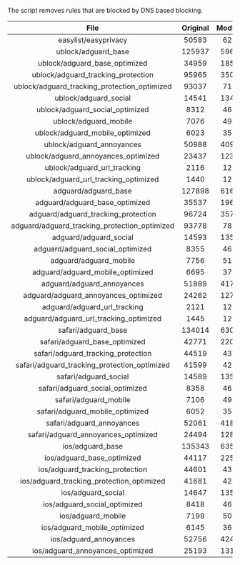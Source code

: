 The script removes rules that are blocked by DNS based blocking.


| File | Original | Modified |
|:----:|:-----:|:-----:|
| easylist/easyprivacy | 50583 | 6245 |
| ublock/adguard_base | 125937 | 59612 |
| ublock/adguard_base_optimized | 34959 | 18576 |
| ublock/adguard_tracking_protection | 95965 | 35043 |
| ublock/adguard_tracking_protection_optimized | 93037 | 7111 |
| ublock/adguard_social | 14541 | 13475 |
| ublock/adguard_social_optimized | 8312 | 4620 |
| ublock/adguard_mobile | 7076 | 4940 |
| ublock/adguard_mobile_optimized | 6023 | 3534 |
| ublock/adguard_annoyances | 50988 | 40949 |
| ublock/adguard_annoyances_optimized | 23437 | 12367 |
| ublock/adguard_url_tracking | 2116 | 1255 |
| ublock/adguard_url_tracking_optimized | 1440 | 1252 |
| adguard/adguard_base | 127898 | 61671 |
| adguard/adguard_base_optimized | 35537 | 19615 |
| adguard/adguard_tracking_protection | 96724 | 35748 |
| adguard/adguard_tracking_protection_optimized | 93778 | 7802 |
| adguard/adguard_social | 14593 | 13534 |
| adguard/adguard_social_optimized | 8355 | 4663 |
| adguard/adguard_mobile | 7756 | 5117 |
| adguard/adguard_mobile_optimized | 6695 | 3704 |
| adguard/adguard_annoyances | 51889 | 41776 |
| adguard/adguard_annoyances_optimized | 24262 | 12765 |
| adguard/adguard_url_tracking | 2121 | 1261 |
| adguard/adguard_url_tracking_optimized | 1445 | 1258 |
| safari/adguard_base | 134014 | 63039 |
| safari/adguard_base_optimized | 42771 | 22034 |
| safari/adguard_tracking_protection | 44519 | 4378 |
| safari/adguard_tracking_protection_optimized | 41599 | 4233 |
| safari/adguard_social | 14589 | 13524 |
| safari/adguard_social_optimized | 8358 | 4653 |
| safari/adguard_mobile | 7106 | 4977 |
| safari/adguard_mobile_optimized | 6052 | 3565 |
| safari/adguard_annoyances | 52061 | 41869 |
| safari/adguard_annoyances_optimized | 24494 | 12836 |
| ios/adguard_base | 135343 | 63557 |
| ios/adguard_base_optimized | 44117 | 22550 |
| ios/adguard_tracking_protection | 44601 | 4385 |
| ios/adguard_tracking_protection_optimized | 41681 | 4240 |
| ios/adguard_social | 14647 | 13555 |
| ios/adguard_social_optimized | 8418 | 4667 |
| ios/adguard_mobile | 7199 | 5018 |
| ios/adguard_mobile_optimized | 6145 | 3603 |
| ios/adguard_annoyances | 52756 | 42455 |
| ios/adguard_annoyances_optimized | 25193 | 13128 |